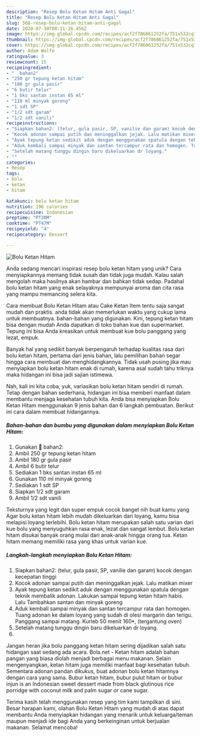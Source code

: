 ```yaml
---
description: "Resep Bolu Ketan Hitam Anti Gagal"
title: "Resep Bolu Ketan Hitam Anti Gagal"
slug: 568-resep-bolu-ketan-hitam-anti-gagal
date: 2020-07-30T08:11:26.456Z
image: https://img-global.cpcdn.com/recipes/acf2f786861252fa/751x532cq70/bolu-ketan-hitam-foto-resep-utama.jpg
thumbnail: https://img-global.cpcdn.com/recipes/acf2f786861252fa/751x532cq70/bolu-ketan-hitam-foto-resep-utama.jpg
cover: https://img-global.cpcdn.com/recipes/acf2f786861252fa/751x532cq70/bolu-ketan-hitam-foto-resep-utama.jpg
author: Adam Wolfe
ratingvalue: 3
reviewcount: 15
recipeingredient:
- "  bahan2"
- "250 gr tepung ketan hitam"
- "180 gr gula pasir"
- "6 butir telur"
- "1 bks santan instan 65 ml"
- "110 ml minyak goreng"
- "1 sdt SP"
- "1/2 sdt garam"
- "1/2 sdt vanili"
recipeinstructions:
- "Siapkan bahan2: (telur, gula pasir, SP, vanilie dan garam) kocok dengan kecepatan tinggi"
- "Kocok adonan sampai putih dan meninggalkan jejak. Lalu matikan mixer"
- "Ayak tepung ketan sedikit aduk dengan menggunakan spatula dengan teknik membalik adonan. Lakukan sampai tepung ketan hitam habis. Lalu Tambahkan santan dan minyak goreng"
- "Aduk kembali sampai minyak dan santan tercampur rata dan homogen. Tuang adonan ke dalam loyang yang sudah di olesi margarin dan terigu. Panggang sampai matang. Kurleb 50 menit 160•, (tergantung oven)"
- "Setelah matang tunggu dingin baru dikeluarkan dr loyang."
- ""
categories:
- Resep
tags:
- bolu
- ketan
- hitam

katakunci: bolu ketan hitam 
nutrition: 196 calories
recipecuisine: Indonesian
preptime: "PT30M"
cooktime: "PT47M"
recipeyield: "4"
recipecategory: Dessert

---
```



![Bolu Ketan Hitam](https://img-global.cpcdn.com/recipes/acf2f786861252fa/751x532cq70/bolu-ketan-hitam-foto-resep-utama.jpg)

Anda sedang mencari inspirasi resep bolu ketan hitam yang unik? Cara menyiapkannya memang tidak susah dan tidak juga mudah. Kalau salah mengolah maka hasilnya akan hambar dan bahkan tidak sedap. Padahal bolu ketan hitam yang enak selayaknya mempunyai aroma dan cita rasa yang mampu memancing selera kita.

Cara membuat Bolu Ketan Hitam atau Cake Ketan Item tentu saja sangat mudah dan praktis. anda tidak akan memerlukan waktu yang cukup lama untuk membuatnya. bahan-bahan yang digunakan. Kini, tepung ketan hitam bisa dengan mudah Anda dapatkan di toko bahan kue dan supermarket. Tepung ini bisa Anda kreasikan untuk membuat kue bolu panggang yang lezat, empuk.

Banyak hal yang sedikit banyak berpengaruh terhadap kualitas rasa dari bolu ketan hitam, pertama dari jenis bahan, lalu pemilihan bahan segar hingga cara membuat dan menghidangkannya. Tidak usah pusing jika mau menyiapkan bolu ketan hitam enak di rumah, karena asal sudah tahu triknya maka hidangan ini bisa jadi sajian istimewa.


Nah, kali ini kita coba, yuk, variasikan bolu ketan hitam sendiri di rumah. Tetap dengan bahan sederhana, hidangan ini bisa memberi manfaat dalam membantu menjaga kesehatan tubuh kita. Anda bisa menyiapkan Bolu Ketan Hitam menggunakan 9 jenis bahan dan 6 langkah pembuatan. Berikut ini cara dalam membuat hidangannya.

<!--inarticleads1-->

##### Bahan-bahan dan bumbu yang digunakan dalam menyiapkan Bolu Ketan Hitam:

1. Gunakan  🍰 bahan2:
1. Ambil 250 gr tepung ketan hitam
1. Ambil 180 gr gula pasir
1. Ambil 6 butir telur
1. Sediakan 1 bks santan instan 65 ml
1. Gunakan 110 ml minyak goreng
1. Sediakan 1 sdt SP
1. Siapkan 1/2 sdt garam
1. Ambil 1/2 sdt vanili


Teksturnya yang legit dan super empuk cocok banget nih buat kamu yang Agar bolu ketan hitam lebih mudah dikeluarkan dari loyang, kamu bisa melapisi loyang terlebihi. Bolu ketan hitam merupakan salah satu varian dari kue bolu yang menyuguhkan rasa enak, lezat dan sangat lembut. Bolu ketan hitam disukai banyak orang mulai dari anak-anak hingga orang tua. Ketan hitam memang memiliki rasa yang khas untuk varian kue. 

<!--inarticleads2-->

##### Langkah-langkah menyiapkan Bolu Ketan Hitam:

1. Siapkan bahan2: (telur, gula pasir, SP, vanilie dan garam) kocok dengan kecepatan tinggi
1. Kocok adonan sampai putih dan meninggalkan jejak. Lalu matikan mixer
1. Ayak tepung ketan sedikit aduk dengan menggunakan spatula dengan teknik membalik adonan. Lakukan sampai tepung ketan hitam habis. Lalu Tambahkan santan dan minyak goreng
1. Aduk kembali sampai minyak dan santan tercampur rata dan homogen. Tuang adonan ke dalam loyang yang sudah di olesi margarin dan terigu. Panggang sampai matang. Kurleb 50 menit 160•, (tergantung oven)
1. Setelah matang tunggu dingin baru dikeluarkan dr loyang.
1. 


Jangan heran jika bolu panggang ketan hitam sering dijadikan salah satu hidangan saat sedang ada acara. Bola.net - Ketan hitam adalah bahan pangan yang biasa diolah menjadi berbagai menu makanan. Selain mengenyangkan, ketan hitam juga memiliki manfaat bagi kesehatan tubuh. Sementara adonan pandan dikukus, buat adonan bolu ketan hitamnya dengan cara yang sama. Bubur ketan hitam, bubur pulut hitam or bubur injun is an Indonesian sweet dessert made from black glutinous rice porridge with coconut milk and palm sugar or cane sugar. 

Terima kasih telah menggunakan resep yang tim kami tampilkan di sini. Besar harapan kami, olahan Bolu Ketan Hitam yang mudah di atas dapat membantu Anda menyiapkan hidangan yang menarik untuk keluarga/teman maupun menjadi ide bagi Anda yang berkeinginan untuk berjualan makanan. Selamat mencoba!
